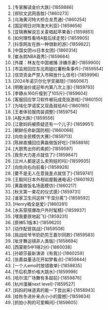 
1. [专家解读金价大跌]-[1859886]
1. [郑钦文武网首胜]-[1860273]
1. [乌海黄河特大桥合龙贯通]-[1860254]
1. [国足明日对阵澳大利亚]-[1859656]
1. [亚锦赛解说忘关麦唱起苹果香]-[1859851]
1. [如何理性看待A股后续走势]-[1859905]
1. [抖音网友在旅一种很新的游]-[1859822]
1. [中国女团vs日本女团]-[1860314]
1. [崔永熙NBA首秀]-[1859664]
1. [外媒：林友在中国被捕 涉嫌杀妻]-[1859900]
1. [市监局回应东北雨姐红薯粉条事件]-[1859554]
1. [信贷资金严禁入市释放什么信号]-[1859996]
1. [2024年诺贝尔化学奖揭晓]-[1860067]
1. [明晚油价或迎年内第八次上涨]-[1859793]
1. [李静从160斤瘦到了105斤]-[1859604]
1. [客服回应学习软件被玩成竞技游戏]-[1860150]
1. [为啥化学诺奖又双叒叕给AI]-[1860165]
1. [王者体验服肉装调整]-[1859754]
1. [A股大跌]-[1859556]
1. [江歌妈妈被质疑还有一个儿子]-[1859951]
1. [朝鲜任命新国防相]-[1860068]
1. [向佐全民模仿大赛]-[1859713]
1. [陈赫直播回应黄磊做饭好吃]-[1858818]
1. [大胆秀出你的素颜]-[1859597]
1. [我夯大力差点就信了]-[1859847]
1. [兰州人都是这么卖狗娃的吗]-[1859935]
1. [向佐向右向前看]-[1858928]
1. [要不是无人在意我差点就信了]-[1859741]
1. [王毅同日本外相岩屋毅通电话]-[1860193]
1. [黄磊做饭名场面模仿]-[1860217]
1. [秋天第一束花的仪式感]-[1859731]
1. [谁家卫生间这样“干湿分离”]-[1859592]
1. [Henry唱全是爱]-[1860281]
1. [水系穿搭爆改户外时髦精]-[1859937]
1. [嘿我要原地起飞]-[1859231]
1. [原神5.1版本]-[1859620]
1. [动作配音挑战]-[1859508]
1. [挑战给爷爷奶奶剪王嘉尔同款]-[1859583]
1. [呲牙舞运镜非人类版]-[1858694]
1. [西蒙斯5中1得2分]-[1860038]
1. [孙颖莎最新演讲《有我》]-[1860259]
1. [张嘉益董洁花开如梦看点]-[1859844]
1. [一个人emo时放错歌单]-[1858835]
1. [节后机票价格大跳水]-[1859998]
1. [哈尔滨广场舞有多超前]-[1859876]
1. [杭州漫展next level]-[1859527]
1. [妈妈的味道真的能一下尝出来]-[1858943]
1. [给秋冬进补来点小小的震撼]-[1859634]
1. [抓拍小狗的可爱瞬间]-[1859605]